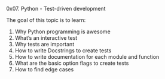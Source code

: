 0x07. Python - Test-driven development

The goal of this topic is to learn:
1. Why Python programming is awesome
2. What’s an interactive test
3. Why tests are important
4. How to write Docstrings to create tests
5. How to write documentation for each module and function
6. What are the basic option flags to create tests
7. How to find edge cases
